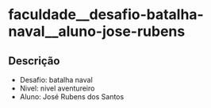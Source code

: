 # faculdade__desafio-batalha-naval__aluno-jose-rubens

## Descrição

- Desafio: batalha naval
- Nivel: nivel aventureiro
- Aluno: José Rubens dos Santos
